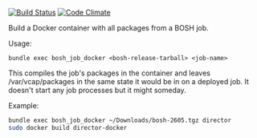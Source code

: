 [![Build Status](https://travis-ci.org/mmb/bosh_job_docker.png)](https://travis-ci.org/mmb/bosh_job_docker) [![Code Climate](https://codeclimate.com/github/mmb/bosh_job_docker.png)](https://codeclimate.com/github/mmb/bosh_job_docker)

Build a Docker container with all packages from a BOSH job.

Usage:

```
bundle exec bosh_job_docker <bosh-release-tarball> <job-name>
```

This compiles the job's packages in the container and leaves
/var/vcap/packages in the same state it would be in on a deployed job.
It doesn't start any job processes but it might someday.

Example:

```sh
bundle exec bosh_job_docker ~/Downloads/bosh-2605.tgz director
sudo docker build director-docker
```
